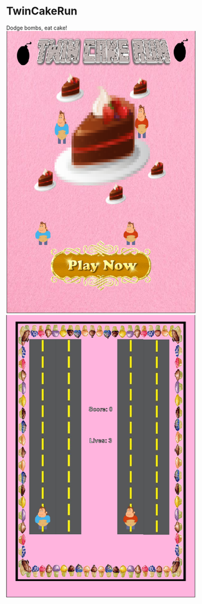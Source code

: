 # TwinCakeRun
 Dodge bombs, eat cake!
![Main Menu: ](readmeimages/twin1.PNG)
![Gameplay: ](readmeimages/twin2.PNG)